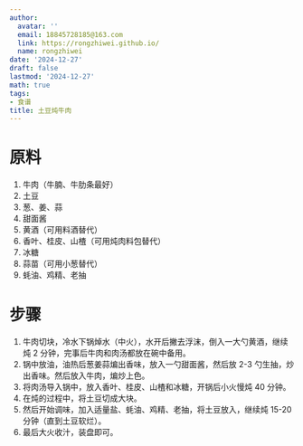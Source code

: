 ```yaml
---
author:
  avatar: ''
  email: 18845728185@163.com
  link: https://rongzhiwei.github.io/
  name: rongzhiwei
date: '2024-12-27'
draft: false
lastmod: '2024-12-27'
math: true
tags:
- 食谱
title: 土豆炖牛肉
---
```

# 原料

1. 牛肉（牛腩、牛肋条最好）
2. 土豆
3. 葱、姜、蒜
4. 甜面酱
5. 黄酒（可用料酒替代）
6. 香叶、桂皮、山楂（可用炖肉料包替代）
7. 冰糖
8. 蒜苗（可用小葱替代）
9. 蚝油、鸡精、老抽

# 步骤

1. 牛肉切块，冷水下锅焯水（中火），水开后撇去浮沫，倒入一大勺黄酒，继续炖 2 分钟，完事后牛肉和肉汤都放在碗中备用。
2. 锅中放油，油热后葱姜蒜煸出香味，放入一勺甜面酱，然后放 2-3 勺生抽，炒出香味。然后放入牛肉，煸炒上色。
3. 将肉汤导入锅中，放入香叶、桂皮、山楂和冰糖，开锅后小火慢炖 40 分钟。
4. 在炖的过程中，将土豆切成大块。
5. 然后开始调味，加入适量盐、蚝油、鸡精、老抽，将土豆放入，继续炖 15-20 分钟（直到土豆软烂）。
6. 最后大火收汁，装盘即可。